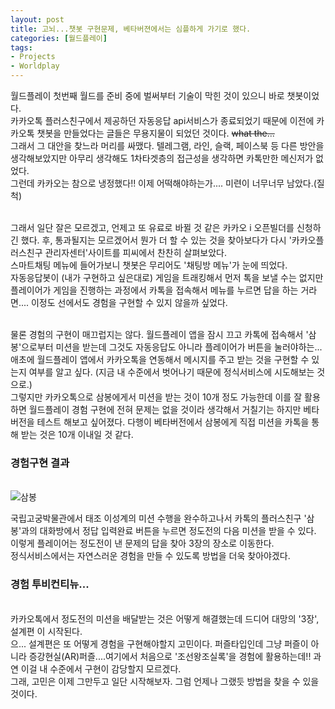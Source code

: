 ```yaml
---
layout: post
title: 고뇌...챗봇 구현문제, 베타버젼에서는 심플하게 가기로 했다.
categories: [월드플레이]
tags: 
- Projects
- Worldplay
---
```


월드플레이 첫번째 월드를 준비 중에 벌써부터 기술이 막힌 것이 있으니 바로 챗봇이었다. 
<br>카카오톡 플러스친구에서 제공하던 자동응답 api서비스가 종료되었기 때문에 이전에 카카오톡 챗봇을 만들었다는 글들은 무용지물이 되었던 것이다. ~~what the...~~
<br>그래서 그 대안을 찾느라 머리를 싸맸다. 텔레그램, 라인, 슬랙, 페이스북 등 다른 방안을 생각해보았지만 아무리 생각해도 1차타겟층의 접근성을 생각하면 카톡만한 메신저가 없었다. 
<br>그런데 카카오는 참으로 냉정했다!! 이제 어떡해야하는가.... 미련이 너무너무 남았다.(질척)

<br>그래서 일단 잘은 모르겠고, 언제고 또 유료로 바뀔 것 같은 카카오 i 오픈빌더를 신청하긴 했다. 후, 통과될지는 모르겠어서 뭔가 더 할 수 있는 것을 찾아보다가 다시 '카카오플러스친구 관리자센터'사이트를 피씨에서 찬찬히 살펴보았다. <br>스마트채팅 메뉴에 들어가보니 챗봇은 무리어도 '채팅방 메뉴'가 눈에 띄었다. 
<br>자동응답봇이 (내가 구현하고 싶은대로) 게임을 트래킹해서 먼저 톡을 보낼 수는 없지만 플레이어가 게임을 진행하는 과정에서 카톡을 접속해서 메뉴를 누르면 답을 하는 거라면.... 이정도 선에서도 경험을 구현할 수 있지 않을까 싶었다. 

<br>물론 경험의 구현이 매끄럽지는 않다. 월드플레이 앱을 잠시 끄고 카톡에 접속해서 '삼봉'으로부터 미션을 받는데 그것도 자동응답도 아니라 플레이어가 버튼을 눌러야하는... 애초에 월드플레이 앱에서 카카오톡을 연동해서 메시지를 주고 받는 것을 구현할 수 있는지 여부를 알고 싶다. (지금 내 수준에서 벗어나기 때문에 정식서비스에 시도해보는 것으로.)
<br>그렇지만 카카오톡으로 삼봉에게서 미션을 받는 것이 10개 정도 가능한데 이를 잘 활용하면 월드플레이 경험 구현에 전혀 문제는 없을 것이라 생각해서 거칠기는 하지만 베타버전을 테스트 해보고 싶어졌다. 다행이 베타버전에서 삼봉에게 직접 미션을 카톡을 통해 받는 것은 10개 이내일 것 같다. 
<br>
### 경험구현 결과
<br> ![삼봉](https://github.com/hyefengtech/hyefengtech.github.io/images/956FDAC8-F955-4E5F-A3CC-3BD08CB4FE3F.png)

국립고궁박물관에서 태조 이성계의 미션 수행을 완수하고나서 카톡의 플러스친구 '삼봉'과의 대화방에서 정답 입력완료 버튼을 누르면 정도전의 다음 미션을 받을 수 있다. <br> 이렇게 플레이어는 정도전이 낸 문제의 답을 찾아 3장의 장소로 이동한다. <br>정식서비스에서는 자연스러운 경험을 만들 수 있도록 방법을 더욱 찾아야겠다.

### 경험 투비컨티뉴...

<br>카카오톡에서 정도전의 미션을 배달받는 것은 어떻게 해결했는데 드디어 대망의 '3장', 설계편 이 시작된다. 
<br>으... 설계편은 또 어떻게 경험을 구현해야할지 고민이다. 퍼즐타입인데 그냥 퍼즐이 아니라 증강현실(AR)퍼즐....여기에서 처음으로 '조선왕조실록'을 경험에 활용하는데!! 과연 이걸 내 수준에서 구현이 감당할지 모르겠다. 
<br>그래, 고민은 이제 그만두고 일단 시작해보자. 그럼 언제나 그랬듯 방법을 찾을 수 있을 것이다. 
